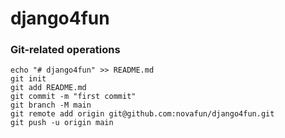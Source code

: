 # django4fun

### Git-related operations

```
echo "# django4fun" >> README.md
git init
git add README.md
git commit -m "first commit"
git branch -M main
git remote add origin git@github.com:novafun/django4fun.git
git push -u origin main
```

